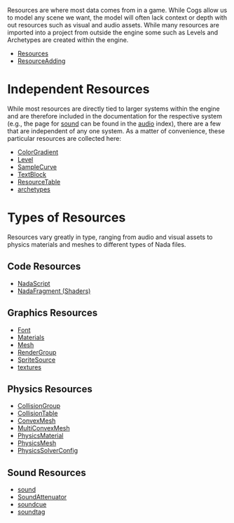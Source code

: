 Resources are where most data comes from in a game. While Cogs allow us to model any scene we want, the model will often lack context or depth with out resources such as visual and audio assets. While many resources are imported into a project from outside the engine some such as Levels and Archetypes are created within the engine.

- [Resources](https://github.com/ZilchEngine/ZilchDocs/blob/master/zilch_editor_documentation/zilchmanual/architecture/resources/resources.markdown)
- [ResourceAdding](https://github.com/ZilchEngine/ZilchDocs/blob/master/zilch_editor_documentation/zilchmanual/editor/editorcommands/resourceadding.markdown)

 # Independent Resources
While most resources are directly tied to larger systems within the engine and are therefore included in the documentation for the respective system (e.g., the page for [sound](https://github.com/ZilchEngine/ZilchDocs/blob/master/zilch_editor_documentation/zilchmanual/audio/sound.markdown) can be found in the [audio](https://github.com/ZilchEngine/ZilchDocs/blob/master/zilch_editor_documentation/zilchmanual/audio.markdown) index), there are a few that are independent of any one system. As a matter of convenience, these particular resources are collected here:

- [ColorGradient ](https://github.com/ZilchEngine/ZilchDocs/blob/master/zilch_editor_documentation/zilchmanual/architecture/resources/colorgradient.markdown)
- [Level ](https://github.com/ZilchEngine/ZilchDocs/blob/master/zilch_editor_documentation/zilchmanual/architecture/resources/level.markdown)
- [SampleCurve ](https://github.com/ZilchEngine/ZilchDocs/blob/master/zilch_editor_documentation/zilchmanual/architecture/resources/samplecurve.markdown)
- [TextBlock ](https://github.com/ZilchEngine/ZilchDocs/blob/master/zilch_editor_documentation/zilchmanual/architecture/resources/textblock.markdown)
- [ResourceTable](https://github.com/ZilchEngine/ZilchDocs/blob/master/zilch_editor_documentation/zilchmanual/architecture/resources/resourcetable.markdown)
- [archetypes](https://github.com/ZilchEngine/ZilchDocs/blob/master/zilch_editor_documentation/zilchmanual/architecture/archetypes.markdown)

 # Types of Resources
Resources vary greatly in type, ranging from audio and visual assets to physics materials and meshes to different types of Nada files.

 ## Code Resources
- [NadaScript](https://github.com/ZilchEngine/ZilchDocs/blob/master/zilch_editor_documentation/zilchmanual/nada_in_zero.markdown)
- [NadaFragment (Shaders)](https://github.com/ZilchEngine/ZilchDocs/blob/master/zilch_editor_documentation/zilchmanual/graphics/materials/shaders.markdown)

 ## Graphics Resources
- [Font](https://github.com/ZilchEngine/ZilchDocs/blob/master/zilch_editor_documentation/zilchmanual/architecture/resources/font.markdown)
- [ Materials](https://github.com/ZilchEngine/ZilchDocs/blob/master/zilch_editor_documentation/zilchmanual/graphics/materials/materials_overview.markdown)
- [Mesh](https://github.com/ZilchEngine/ZilchDocs/blob/master/zilch_editor_documentation/zilchmanual/graphics/models/mesh.markdown)
- [RenderGroup](https://github.com/ZilchEngine/ZilchDocs/blob/master/zilch_editor_documentation/zilchmanual/graphics/rendergroups.markdown)
- [SpriteSource](https://github.com/ZilchEngine/ZilchDocs/blob/master/zilch_editor_documentation/zilchmanual/graphics/sprites/spritesourceeditor.markdown)
- [textures](https://github.com/ZilchEngine/ZilchDocs/blob/master/zilch_editor_documentation/zilchmanual/graphics/materials/textures.markdown)

 ## Physics Resources
- [CollisionGroup](https://github.com/ZilchEngine/ZilchDocs/blob/master/zilch_editor_documentation/zilchmanual/physics/collisionoverview/collisiongroupsandtables.markdown)
- [CollisionTable](https://github.com/ZilchEngine/ZilchDocs/blob/master/zilch_editor_documentation/zilchmanual/physics/collisionoverview/collisiongroupsandtables.markdown)
- [ConvexMesh](https://github.com/ZilchEngine/ZilchDocs/blob/master/zilch_editor_documentation/zilchmanual/physics/colliders/convexmeshcollider.markdown)
- [MultiConvexMesh](https://github.com/ZilchEngine/ZilchDocs/blob/master/zilch_editor_documentation/zilchmanual/physics/colliders/multiconvexmeshcollider.markdown)
- [PhysicsMaterial](https://github.com/ZilchEngine/ZilchDocs/blob/master/zilch_editor_documentation/zilchmanual/physics/physicsmaterial.markdown)
- [PhysicsMesh](https://github.com/ZilchEngine/ZilchDocs/blob/master/zilch_editor_documentation/zilchmanual/physics/colliders/meshcollider.markdown)
- [PhysicsSolverConfig](https://github.com/ZilchEngine/ZilchDocs/blob/master/zilch_editor_documentation/zilchmanual/physics/physicssolverconfig.markdown)

 ## Sound Resources
- [sound](https://github.com/ZilchEngine/ZilchDocs/blob/master/zilch_editor_documentation/zilchmanual/audio/sound.markdown)
- [SoundAttenuator](https://github.com/ZilchEngine/ZilchDocs/blob/master/zilch_editor_documentation/zilchmanual/audio/soundattenuator.markdown)
- [soundcue](https://github.com/ZilchEngine/ZilchDocs/blob/master/zilch_editor_documentation/zilchmanual/audio/soundcue.markdown)
- [soundtag](https://github.com/ZilchEngine/ZilchDocs/blob/master/zilch_editor_documentation/zilchmanual/audio/soundtag.markdown)
 

 